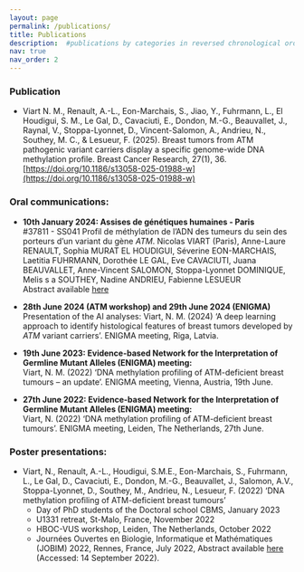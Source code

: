 ```yaml
---
layout: page
permalink: /publications/
title: Publications
description:  #publications by categories in reversed chronological order. generated by jekyll-scholar.
nav: true
nav_order: 2
---
```


### Publication
* Viart N. M., Renault, A.-L., Eon-Marchais, S., Jiao, Y., Fuhrmann, L., El Houdigui, S. M., Le Gal, D., Cavaciuti, E., Dondon, M.-G., Beauvallet, J., Raynal, V., Stoppa-Lyonnet, D., Vincent-Salomon, A., Andrieu, N., Southey, M. C., & Lesueur, F. (2025). Breast tumors from ATM pathogenic variant carriers display a specific genome-wide DNA methylation profile. Breast Cancer Research, 27(1), 36. [https://doi.org/10.1186/s13058-025-01988-w](https://doi.org/10.1186/s13058-025-01988-w)

  
### Oral communications:

* **10th January 2024: Assises de génétiques humaines - Paris**\
#37811 - SS041 Profil de méthylation de l’ADN des tumeurs du sein des porteurs d’un variant du gène *ATM*.
Nicolas VIART (Paris), Anne-Laure RENAULT, Sophia MURAT EL HOUDIGUI, Séverine EON-MARCHAIS, Laetitia FUHRMANN, Dorothée LE GAL, Eve CAVACIUTI, Juana BEAUVALLET, Anne-Vincent SALOMON, Stoppa-Lyonnet DOMINIQUE, Melis s a SOUTHEY, Nadine ANDRIEU, Fabienne LESUEUR\
Abstract available [here](https://api.mycongressonline.net/api-Congress-agenda.html?record=1c8d2dd3-5102-48f7-73fb-63b7d66f4eb1&key=ab10c6a3e4ba4db1629057c3d8dca3e66653b897&date=&account_id=&bookmark_filter=&print_me=0&search=viart&stype=&speaker_id=&search_me=) 

* **28th June 2024 (ATM workshop) and 29th June 2024 (ENIGMA)**\
Presentation of the AI analyses: Viart, N. M. (2024) ‘A deep learning approach to identify histological features of breast tumors developed by *ATM* variant carriers’. ENIGMA meeting, Riga, Latvia.

* **19th June 2023: Evidence-based Network for the Interpretation of Germline Mutant Alleles (ENIGMA) meeting:**\
Viart, N. M. (2022) ‘DNA methylation profiling of ATM-deficient breast tumours – an update’. ENIGMA meeting, Vienna, Austria, 19th June.

* **27th June 2022: Evidence-based Network for the Interpretation of Germline Mutant Alleles (ENIGMA) meeting:**\
Viart, N. (2022) ‘DNA methylation profiling of ATM-deficient breast tumours’. ENIGMA meeting, Leiden, The Netherlands, 27th June.


### Poster presentations:

* Viart, N., Renault, A.-L., Houdigui, S.M.E., Eon-Marchais, S., Fuhrmann, L., Le Gal, D., Cavaciuti, E., Dondon, M.-G., Beauvallet, J., Salomon, A.V., Stoppa-Lyonnet, D., Southey, M., Andrieu, N., Lesueur, F. (2022) ‘DNA methylation profiling of ATM-deficient breast tumours’
  * Day of PhD students of the Doctoral school CBMS, January 2023
  * U1331 retreat, St-Malo, France, November 2022
  * HBOC-VUS workshop, Leiden, The Netherlands, October 2022
  * Journées Ouvertes en Biologie, Informatique et Mathématiques (JOBIM) 2022, Rennes, France, July 2022, Abstract available [here](https://jobim2022.sciencesconf.org/data/pages/JOBIM2022_proceedings_posters_demos.pdf#section*.173) (Accessed: 14 September 2022).


<!-- _pages/publications.md -->

<!--
{% if site.search_enabled %}
<input type="text" id="bibsearch" spellcheck="false" autocomplete="off" class="search bibsearch-form-input" placeholder="Type to filter">
{% endif %}

<div class="publications">
{% bibliography %}
</div>
-->
